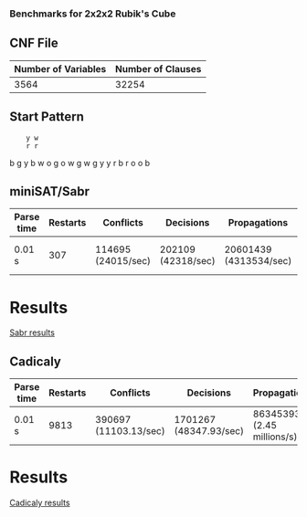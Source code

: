 ### Benchmarks for 2x2x2 Rubik's Cube

## CNF File
|Number of Variables|Number of Clauses|
|---|---|
|3564|32254|

## Start Pattern
		y w
		r r
b g 	y b		w o		g o
w g 	w g		y y		r b
		r o
		o b

## miniSAT/Sabr
|Parse time|Restarts|Conflicts|Decisions|Propagations|Conflict literals|Memory used|CPU time|
|---|---|---|---|---|---|---|---|
|0.01 s|307|114695 (24015/sec)|202109 (42318/sec)|20601439 (4313534/sec)|4016033 (16.40% deleted)|18.83 MB|4.776 s|

# Results
[Sabr results](results/2x2x2/sabr-result.txt)

## Cadicaly
|Parse time|Restarts|Conflicts|Decisions|Propagations|Conflict literals|Memory used|CPU time|
|---|---|---|---|---|---|---|---|
|0.01 s|9813|390697 (11103.13/sec)|1701267 (48347.93/sec)|86345393 (2.45 millions/s)|833294 (7.63% deleted)|15.67 MB|35.67 s|

# Results
[Cadicaly results](results/2x2x2/cadical-result.txt)
